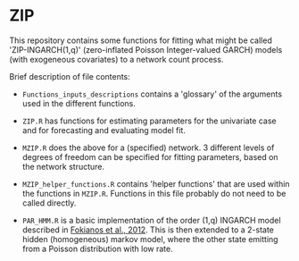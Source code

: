 # ZIP

This repository contains some functions for fitting what might be called 'ZIP-INGARCH(1,q)' (zero-inflated Poisson Integer-valued GARCH) models (with exogeneous covariates) to a network count process.

Brief description of file contents:

-   `Functions_inputs_descriptions` contains a 'glossary' of the arguments used in the different functions.

-   `ZIP.R` has functions for estimating parameters for the univariate case and for forecasting and evaluating model fit.

-   `MZIP.R` does the above for a (specified) network. 3 different levels of degrees of freedom can be specified for fitting parameters, based on the network structure.

-   `MZIP_helper_functions.R` contains 'helper functions' that are used within the functions in `MZIP.R`. Functions in this file probably do not need to be called directly.

-   `PAR_HMM.R` is a basic implementation of the order (1,q) INGARCH model described in [Fokianos et al., 2012](https://www.tandfonline.com/doi/abs/10.1198/jasa.2009.tm08270). This is then extended to a 2-state hidden (homogeneous) markov model, where the other state emitting from a Poisson distribution with low rate.
